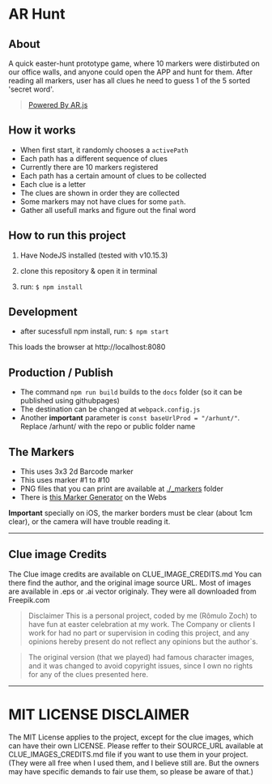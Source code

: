 # AR Hunt

## About
A quick easter-hunt prototype game, where 10 markers were distirbuted on our office walls, and anyone could open the APP and hunt for them.
After reading all markers, user has all clues he need to guess 1 of the 5 sorted 'secret word'.

> [Powered By AR.js](https://github.com/jeromeetienne/AR.js)

## How it works
- When first start, it randomly chooses a `activePath` 
- Each path has a different sequence of clues
- Currently there are 10 markers registered
- Each path has a certain amount of clues to be collected
- Each clue is a letter 
- The clues are shown in order they are collected
- Some markers may not have clues for some `path`.
- Gather all usefull marks and figure out the final word

## How to run this project

1. Have NodeJS installed (tested with v10.15.3)

2. clone this repository & open it in terminal

3. run: `$ npm install`

## Development

- after sucessfull npm install, run:
`$ npm start`

This loads the browser at http://localhost:8080


## Production / Publish

- The command `npm run build`  builds to the `docs` folder (so it can be published using githubpages)
- The destination can be changed at `webpack.config.js` 
- Another **important** parameter is `const baseUrlProd = "/arhunt/"`. Replace /arhunt/ with the repo or public folder name


## The Markers
- This uses 3x3 2d Barcode marker
- This uses marker #1 to #10
- PNG files that you can print are available at [./_markers](./_markers) folder
- There is [this Marker Generator](http://au.gmented.com/app/marker/marker.php) on the Webs

**Important** specially on iOS, the marker borders must be clear (about 1cm clear), or the camera will have trouble reading it.

---

## Clue image Credits
The Clue image credits are available on CLUE_IMAGE_CREDITS.md
You can there find the author, and the original image source URL.
Most of images are available in .eps or .ai vector originaly.
They were all downloaded from Freepik.com

> Disclaimer
> This is a personal project, coded by me (Rômulo Zoch) to have fun at easter celebration at my work.
The Company or clients I work for had no part or supervision in coding this project, and any opinions hereby present do not reflect any opinions but the author`s.

> The original version (that we played) had famous character images, and it was changed to avoid copyright issues, since I own no rights for any of the clues presented here.

----

# MIT LICENSE DISCLAIMER
The MIT License applies to the project, except for the clue images, which can have their own LICENSE. Please reffer to their SOURCE_URL available at CLUE_IMAGES_CREDITS.md file if you want to use them in your project. 
(They were all free when I used them, and I believe still are. But the owners may have specific demands to fair use them, so please be aware of that.)